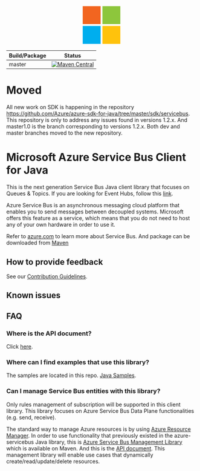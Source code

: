 <p align="center">
  <img src="service-bus.png" alt="Microsoft Azure Service Bus" width="100"/>
</p>

|Build/Package|Status|
|------|-------------|
|master|[![Maven Central](https://maven-badges.herokuapp.com/maven-central/com.microsoft.azure/azure-servicebus/badge.svg)](https://maven-badges.herokuapp.com/maven-central/com.microsoft.azure/azure-servicebus)|

# Moved
All new work on SDK is happening in the repository https://github.com/Azure/azure-sdk-for-java/tree/master/sdk/servicebus. This repository is only to address any issues found in versions 1.2.x. And master1.0 is the branch corresponding to versions 1.2.x. Both dev and master branches moved to the new repository.

# Microsoft Azure Service Bus Client for Java

This is the next generation Service Bus Java client library that focuses on Queues & Topics. If you are looking for Event Hubs, follow this [link](https://github.com/azure/azure-event-hubs-java).

Azure Service Bus is an asynchronous messaging cloud platform that enables you to send messages between decoupled systems. Microsoft offers this feature as a service, which means that you do not need to host any of your own hardware in order to use it.

Refer to [azure.com](https://azure.microsoft.com/services/service-bus/) to learn more about Service Bus. And package can be downloaded from [Maven](http://search.maven.org/#search%7Cgav%7C1%7Cg%3A%22com.microsoft.azure%22%20AND%20a%3A%22azure-servicebus%22)

## How to provide feedback

See our [Contribution Guidelines](./.github/CONTRIBUTING.md).

## Known issues

## FAQ
### Where is the API document?
Click [here](https://docs.microsoft.com/en-us/java/api/overview/azure/servicebus/clientlibrary).

### Where can I find examples that use this library?

The samples are located in this repo. [Java Samples](https://github.com/Azure/azure-service-bus/tree/master/samples/Java).

### Can I manage Service Bus entities with this library?

Only rules management of subscription will be supported in this client library. This library focuses on Azure Service Bus Data Plane functionalities (e.g. send, receive).

The standard way to manage Azure resources is by using [Azure Resource Manager](https://docs.microsoft.com/en-us/azure/azure-resource-manager/resource-group-overview). In order to use functionality that previously existed in the azure-servicebus Java library, this is [Azure Service Bus Management Library](https://mvnrepository.com/artifact/com.microsoft.azure/azure-mgmt-servicebus) which is available on Maven. And this is the [API document](https://docs.microsoft.com/en-us/java/api/com.microsoft.azure.management.servicebus). This management library will enable use cases that dynamically create/read/update/delete resources.
